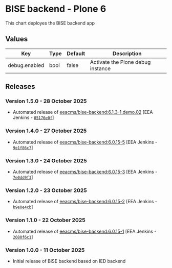 # BISE backend - Plone 6

This chart deployes the BISE backend app

## Values

| Key           | Type | Default | Description                       |
| ------------- | ---- | ------- | --------------------------------- |
| debug.enabled | bool | false   | Activate the Plone debug instance |

## Releases

### Version 1.5.0 - 28 October 2025
- Automated release of [eeacms/bise-backend:6.1.3-1.demo.02](https://github.com/eea/bise-backend/releases) [EEA Jenkins - [`05176e0f`](https://github.com/eea/helm-charts/commit/05176e0f473ad25de0f08313e6c3562bec53b29b)]

### Version 1.4.0 - 27 October 2025
- Automated release of [eeacms/bise-backend:6.0.15-5](https://github.com/eea/bise-backend/releases) [EEA Jenkins - [`9e1f86c7`](https://github.com/eea/helm-charts/commit/9e1f86c7df19edd4ccfdcbe51008035059884915)]

### Version 1.3.0 - 24 October 2025
- Automated release of [eeacms/bise-backend:6.0.15-3](https://github.com/eea/bise-backend/releases) [EEA Jenkins - [`7e0dd9f3`](https://github.com/eea/helm-charts/commit/7e0dd9f3062f669bf00c62115c554414b1bbbe0d)]

### Version 1.2.0 - 23 October 2025
- Automated release of [eeacms/bise-backend:6.0.15-2](https://github.com/eea/bise-backend/releases) [EEA Jenkins - [`b9e0e4cb`](https://github.com/eea/helm-charts/commit/b9e0e4cb127d0b1fcfaabcb9fabc7347be4c0c8a)]

### Version 1.1.0 - 22 October 2025
- Automated release of [eeacms/bise-backend:6.0.15-1](https://github.com/eea/bise-backend/releases) [EEA Jenkins - [`2080f6c1`](https://github.com/eea/helm-charts/commit/2080f6c133dd19a1b3202eeabb1628d2b4677dc7)]

### Version 1.0.0 - 11 October 2025
- Initial release of BISE backend based on IED backend
